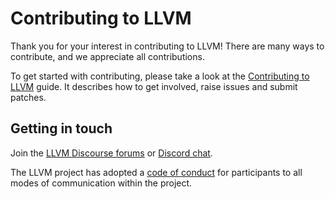 # Contributing to LLVM

Thank you for your interest in contributing to LLVM! There are many ways to
contribute, and we appreciate all contributions.

To get started with contributing, please take a look at the
[Contributing to LLVM](https://llvm.org/docs/Contributing.html) guide. It
describes how to get involved, raise issues and submit patches.

## Getting in touch

Join the [LLVM Discourse forums](https://discourse.llvm.org/) or [Discord
chat](https://discord.gg/xS7Z362).

The LLVM project has adopted a [code of conduct](https://llvm.org/docs/CodeOfConduct.html) for
participants to all modes of communication within the project.
